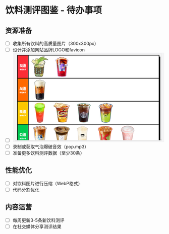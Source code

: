 # 饮料测评图鉴 - 待办事项

## 资源准备
- [ ] 收集所有饮料的高质量图片（300x300px）
- [ ] 设计并添加网站品牌LOGO和favicon
- [ ] ![网站截图](screenshot.png)
- [ ] 录制或获取气泡爆破音效（pop.mp3）
- [ ] 准备更多饮料测评数据（至少30条）

## 性能优化
- [ ] 对饮料图片进行压缩（WebP格式）
- [ ] 代码分割优化

## 内容运营
- [ ] 每周更新3-5条新饮料测评
- [ ] 在社交媒体分享测评结果
